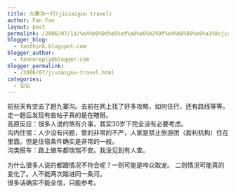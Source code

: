 ```yaml
---
title: 九寨沟一行(jiuzaigou travel)
author: Fan Fan
layout: post
permalink: /2006/07/13/%e4%b9%9d%e5%af%a8%e6%b2%9f%e4%b8%80%e8%a1%8cjiuzaigou-travel/
blogger_blog:
  - fanthink.blogspot.com
blogger_author:
  - fannoreply@blogger.com
blogger_permalink:
  - /2006/07/jiuzaigou-travel.html
categories:
  - 日记
---
```

前些天有空去了趟九寨沟。去前在网上找了好多攻略，如何住行，还有路线等等。走一趟后发现有些帖子真的是在瞎掰。  
高原反应：很多人说的煞有介事，其实30岁下完全没有必要考虑。  
沟内住宿：人少没有问题，管的非常的不严，人家是禁止旅游团（盈利机构）住在里面。但是住宿条件确实是非常的一般。  
沟类搭车：路上做车都惴惴不安。我没见到有人查。

为什么很多人说的都跟情况不符合呢？一则可能是哗众取宠。 二则情况可能真的变化了。人不能两次踏进同一条河。  
很多话确实不能全信，只能参考。